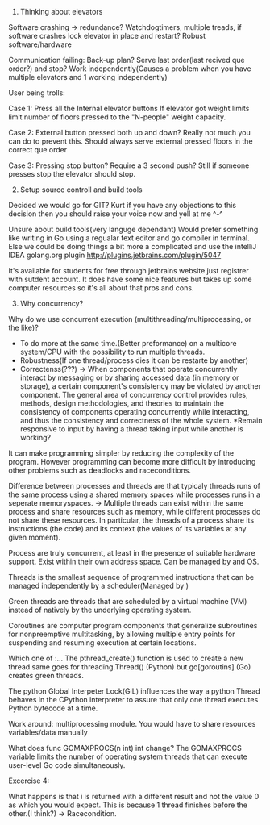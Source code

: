 1. Thinking about elevators

Software crashing -> redundance? Watchdogtimers, multiple treads, if software crashes lock elevator in place and restart? Robust software/hardware

Communication failing:
Back-up plan? Serve last order(last recived que order?) and stop? Work independently(Causes a problem when you have multiple elevators and 1 working independently)

User being trolls:

Case 1: Press all the Internal elevator buttons
If elevator got weight limits limit number of floors pressed to the "N-people" weight capacity.

Case 2: External button pressed both up and down?
Really not much you can do to prevent this. Should always serve external pressed floors in the correct que order

Case 3: Pressing stop button?
Require a 3 second push? Still if someone presses stop the elevator should stop.

2. Setup source controll and build tools

Decided we would go for GIT? Kurt if you have any objections to this decision then you should raise your voice now and yell at me ^-^

Unsure about build tools(very languge dependant) Would prefer something like writing in Go using a regualar text editor and go compiler in terminal. Else we could be doing things a bit more a complicated and use the intelliJ  IDEA golang.org plugin
http://plugins.jetbrains.com/plugin/5047

It's available for students for free through jetbrains website just registrer with sutdent account. It does have some nice features but takes up some computer resources so it's all about that pros and cons.

3. Why concurrency?

Why do we use concurrent execution (multithreading/multiprocessing, or the like)?

* To do more at the same time.(Better preformance) on a multicore system/CPU with the possibility to run multiple threads.
* Robustness(If one thread/process dies it can be restarte by another)
* Correctenss(???) -> When components that operate concurrently interact by messaging or by sharing accessed data (in memory or storage), a certain component's consistency may be violated by another component. The general area of concurrency control provides rules, methods, design methodologies, and theories to maintain the consistency of components operating concurrently while interacting, and thus the consistency and correctness of the whole system.
*Remain responsive to input by having a thread taking input while another is working?

It can make programming simpler by reducing the complexity of the program. However programming can become more difficult by introducing other problems such as deadlocks and raceconditions.

Difference between processes and threads are that typicaly threads runs of the same process using a shared memory spaces while processes runs in a seperate memoryspaces.
-> Multiple threads can exist within the same process and share resources such as memory, while different processes do not share these resources. In particular, the threads of a process share its instructions (the code) and its context (the values of its variables at any given moment).



Process are truly concurrent, at least in the presence of suitable hardware support. Exist within their own address space. Can be managed by and OS.

Threads is the smallest sequence of programmed instructions that can be managed independently by a scheduler(Managed by )

Green threads are threads that are scheduled by a virtual machine (VM) instead of natively by the underlying operating system.

Coroutines are computer program components that generalize subroutines for nonpreemptive multitasking, by allowing multiple entry points for suspending and resuming execution at certain locations.

Which one of :...
The pthread_create() function is used to create a new thread same goes for threading.Thread() (Python) but go[goroutins] (Go) creates green threads.

The python Global Interpeter Lock(GIL) influences the way a python Thread behaves in the CPython interpreter to assure that only one thread executes Python bytecode at a time.

Work around:
multiprocessing module.
You would have to share resources variables/data manually


What does func GOMAXPROCS(n int) int change?
	The GOMAXPROCS variable limits the number of operating system threads that can execute user-level Go code simultaneously.

Excercise 4:

What happens is that i is returned with a different result and not the value 0 as which you would expect. This is because 1 thread finishes before the other.(I think?) -> Racecondition.


